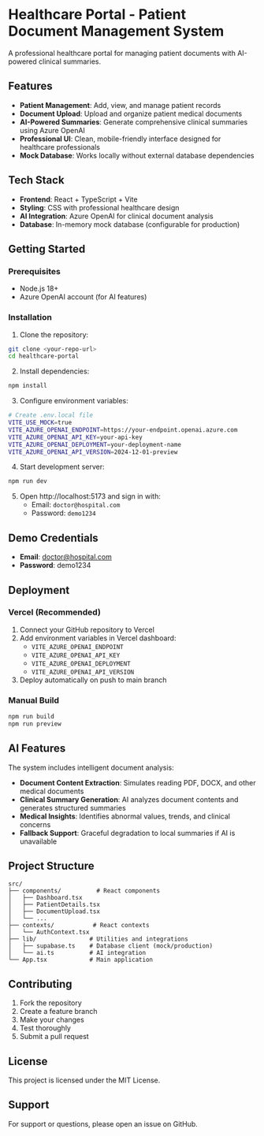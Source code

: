 # Healthcare Portal - Patient Document Management System

A professional healthcare portal for managing patient documents with AI-powered clinical summaries.

## Features

- **Patient Management**: Add, view, and manage patient records
- **Document Upload**: Upload and organize patient medical documents
- **AI-Powered Summaries**: Generate comprehensive clinical summaries using Azure OpenAI
- **Professional UI**: Clean, mobile-friendly interface designed for healthcare professionals
- **Mock Database**: Works locally without external database dependencies

## Tech Stack

- **Frontend**: React + TypeScript + Vite
- **Styling**: CSS with professional healthcare design
- **AI Integration**: Azure OpenAI for clinical document analysis
- **Database**: In-memory mock database (configurable for production)

## Getting Started

### Prerequisites

- Node.js 18+
- Azure OpenAI account (for AI features)

### Installation

1. Clone the repository:
```bash
git clone <your-repo-url>
cd healthcare-portal
```

2. Install dependencies:
```bash
npm install
```

3. Configure environment variables:
```bash
# Create .env.local file
VITE_USE_MOCK=true
VITE_AZURE_OPENAI_ENDPOINT=https://your-endpoint.openai.azure.com
VITE_AZURE_OPENAI_API_KEY=your-api-key
VITE_AZURE_OPENAI_DEPLOYMENT=your-deployment-name
VITE_AZURE_OPENAI_API_VERSION=2024-12-01-preview
```

4. Start development server:
```bash
npm run dev
```

5. Open http://localhost:5173 and sign in with:
   - Email: `doctor@hospital.com`
   - Password: `demo1234`

## Demo Credentials

- **Email**: doctor@hospital.com
- **Password**: demo1234

## Deployment

### Vercel (Recommended)

1. Connect your GitHub repository to Vercel
2. Add environment variables in Vercel dashboard:
   - `VITE_AZURE_OPENAI_ENDPOINT`
   - `VITE_AZURE_OPENAI_API_KEY`
   - `VITE_AZURE_OPENAI_DEPLOYMENT`
   - `VITE_AZURE_OPENAI_API_VERSION`
3. Deploy automatically on push to main branch

### Manual Build

```bash
npm run build
npm run preview
```

## AI Features

The system includes intelligent document analysis:

- **Document Content Extraction**: Simulates reading PDF, DOCX, and other medical documents
- **Clinical Summary Generation**: AI analyzes document contents and generates structured summaries
- **Medical Insights**: Identifies abnormal values, trends, and clinical concerns
- **Fallback Support**: Graceful degradation to local summaries if AI is unavailable

## Project Structure

```
src/
├── components/          # React components
│   ├── Dashboard.tsx
│   ├── PatientDetails.tsx
│   ├── DocumentUpload.tsx
│   └── ...
├── contexts/           # React contexts
│   └── AuthContext.tsx
├── lib/               # Utilities and integrations
│   ├── supabase.ts    # Database client (mock/production)
│   └── ai.ts          # AI integration
└── App.tsx            # Main application
```

## Contributing

1. Fork the repository
2. Create a feature branch
3. Make your changes
4. Test thoroughly
5. Submit a pull request

## License

This project is licensed under the MIT License.

## Support

For support or questions, please open an issue on GitHub.